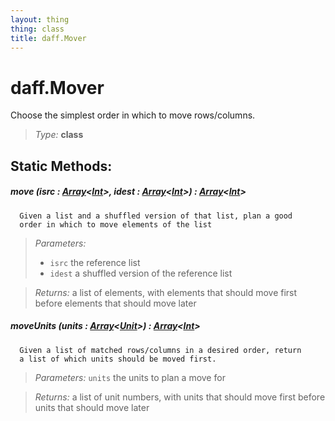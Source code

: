 ```yaml
---
layout: thing
thing: class
title: daff.Mover
---
```

# daff.Mover


  Choose the simplest order in which to move rows/columns.




> *Type:* **class**


## Static Methods:


##### **move** (isrc : <a href="../Array.html" class="type">Array</a>&lt;<a href="../Int.html" class="type">Int</a>&gt;, idest : <a href="../Array.html" class="type">Array</a>&lt;<a href="../Int.html" class="type">Int</a>&gt;) : <a href="../Array.html" class="type">Array</a>&lt;<a href="../Int.html" class="type">Int</a>&gt;


      Given a list and a shuffled version of that list, plan a good
      order in which to move elements of the list




> *Parameters:*
>
>   * `isrc` the reference list
>   * `idest` a shuffled version of the reference list

> *Returns:*  a list of elements, with elements that should move first before elements that should move later 








##### **moveUnits** (units : <a href="../Array.html" class="type">Array</a>&lt;<a href="../coopy/Unit.html" class="type">Unit</a>&gt;) : <a href="../Array.html" class="type">Array</a>&lt;<a href="../Int.html" class="type">Int</a>&gt;


      Given a list of matched rows/columns in a desired order, return
      a list of which units should be moved first.




> *Parameters:*  `units` the units to plan a move for


> *Returns:*  a list of unit numbers, with units that should move first before units that should move later 










